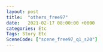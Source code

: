 ```yaml
---
layout: post
title:  "others_free97"
date:   2021-02-17 08:00:00 +0000
categories: Etc
Tags: Story Etc
SceneCode: ["scene_free97_q1_s20"]
---
```

